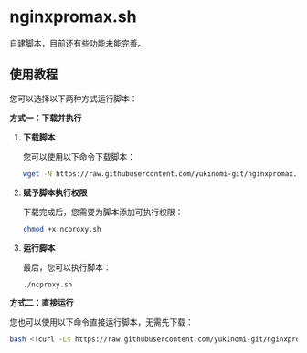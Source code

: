 # nginxpromax.sh

自建脚本，目前还有些功能未能完善。

## 使用教程

您可以选择以下两种方式运行脚本：

**方式一：下载并执行**

1.  **下载脚本**

    您可以使用以下命令下载脚本：

    ```bash
    wget -N https://raw.githubusercontent.com/yukinomi-git/nginxpromax.sh/refs/heads/main/ncproxy.sh
    ```

2.  **赋予脚本执行权限**

    下载完成后，您需要为脚本添加可执行权限：

    ```bash
    chmod +x ncproxy.sh
    ```

3.  **运行脚本**

    最后，您可以执行脚本：

    ```bash
    ./ncproxy.sh
    ```

**方式二：直接运行**

您也可以使用以下命令直接运行脚本，无需先下载：

```bash
bash <(curl -Ls https://raw.githubusercontent.com/yukinomi-git/nginxpromax.sh/refs/heads/main/ncproxy.sh)

